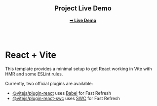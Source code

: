  <div align="center">
     
  <br />

  <h2 align="center">Project Live Demo</h2>

  <a href="https://users-peach.vercel.app/"><strong>➥ Live Demo</strong></a>

</div>

<br>

<br>

# React + Vite

This template provides a minimal setup to get React working in Vite with HMR and some ESLint rules.

Currently, two official plugins are available:

- [@vitejs/plugin-react](https://github.com/vitejs/vite-plugin-react/blob/main/packages/plugin-react/README.md) uses [Babel](https://babeljs.io/) for Fast Refresh
- [@vitejs/plugin-react-swc](https://github.com/vitejs/vite-plugin-react-swc) uses [SWC](https://swc.rs/) for Fast Refresh
